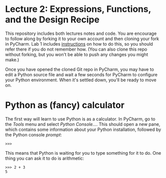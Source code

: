 # Lecture 2: Expressions, Functions, and the Design Recipe

[Lab 1]:
    https://github.com/eecs230/lab1#testing-that-everything-works

This repository includes both lectures notes and code. You are encourage
to follow along by forking it to your own account and then cloning your
fork in PyCharm. Lab 1 includes [instructions][Lab 1] on how to do this,
so you should refer there if you do not remember how. (You can also
clone this repo without forking, but you won't be able to push any
changes you might make.)

Once you have opened the cloned Git repo in PyCharm, you may have to
edit a Python source file and wait a few seconds for PyCharm to
configure your Python environment. When it's settled down, you'll
be ready to move on.

# Python as (fancy) calculator

The first way will learn to use Python is as a calculator. In PyCharm,
go to the *Tools* menu and select *Python Console…*. This should open
a new pane, which contains some information about your Python
installation, followed by the Python console *prompt*:

    >>>

This means that Python is waiting for you to type something for it to
do. One thing you can ask it to do is arithmetic:

    >>> 2 + 3
    5



